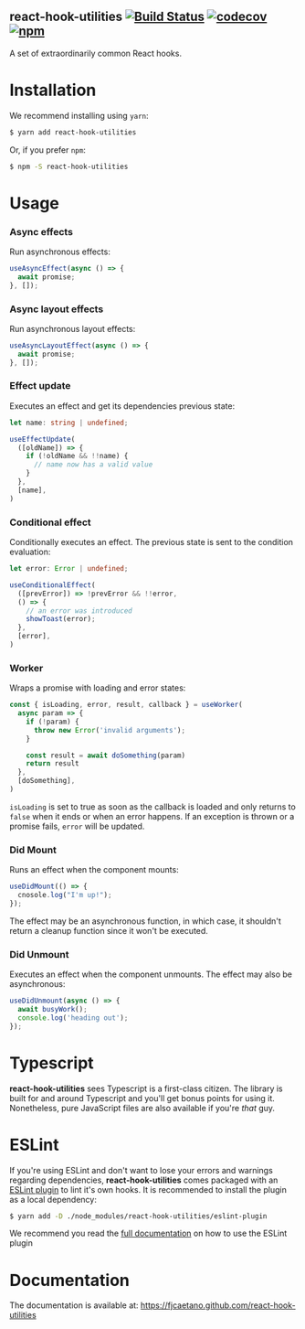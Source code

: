 react-hook-utilities [![Build Status][1]](https://github.com/fjcaetano/react-hook-utilities/actions) [![codecov][2]](https://codecov.io/gh/fjcaetano/react-hook-utilities) [![npm][3]](https://www.npmjs.com/package/react-hook-utilities)
---

A set of extraordinarily common React hooks.

# Installation

We recommend installing using `yarn`:
```sh
$ yarn add react-hook-utilities
```

Or, if you prefer `npm`:
```sh
$ npm -S react-hook-utilities
```

# Usage

### Async effects

Run asynchronous effects:

```ts
useAsyncEffect(async () => {
  await promise;
}, []);
```

### Async layout effects

Run asynchronous layout effects:

```ts
useAsyncLayoutEffect(async () => {
  await promise;
}, []);
```

### Effect update

Executes an effect and get its dependencies previous state:

```ts
let name: string | undefined;

useEffectUpdate(
  ([oldName]) => {
    if (!oldName && !!name) {
      // name now has a valid value
    }
  },
  [name],
)
```

### Conditional effect

Conditionally executes an effect. The previous state is sent to the condition evaluation:

```ts
let error: Error | undefined;

useConditionalEffect(
  ([prevError]) => !prevError && !!error,
  () => {
    // an error was introduced
    showToast(error);
  },
  [error],
)
```

### Worker

Wraps a promise with loading and error states:

```ts
const { isLoading, error, result, callback } = useWorker(
  async param => {
    if (!param) {
      throw new Error('invalid arguments');
    }

    const result = await doSomething(param)
    return result
  },
  [doSomething],
)
```

`isLoading` is set to true as soon as the callback is loaded and only returns to `false` when it
ends or when an error happens. If an exception is thrown or a promise fails, `error` will be updated.


### Did Mount

Runs an effect when the component mounts:

```ts
useDidMount(() => {
  cnosole.log("I'm up!");
});
```

The effect may be an asynchronous function, in which case, it shouldn't return a cleanup function
since it won't be executed.

### Did Unmount

Executes an effect when the component unmounts. The effect may also be asynchronous:

```ts
useDidUnmount(async () => {
  await busyWork();
  console.log('heading out');
});
```

# Typescript

**react-hook-utilities** sees Typescript is a first-class citizen. The library is built for and around Typescript and you'll get bonus points for using it. Nonetheless, pure JavaScript files are also available if you're _that_ guy.

# ESLint

If you're using ESLint and don't want to lose your errors and warnings regarding dependencies, **react-hook-utilities** comes packaged with an [ESLint plugin](eslint-plugin/README.md) to lint it's own hooks. It is recommended to install the plugin as a local dependency:

```sh
$ yarn add -D ./node_modules/react-hook-utilities/eslint-plugin
```

We recommend you read the [full documentation](eslint-plugin/README.md) on how to use the ESLint plugin

# Documentation

The documentation is available at: https://fjcaetano.github.com/react-hook-utilities

[1]: https://github.com/fjcaetano/react-hook-utilities/workflows/Node%20CI/badge.svg
[2]: https://codecov.io/gh/fjcaetano/react-hook-utilities/branch/master/graph/badge.svg
[3]: https://img.shields.io/npm/v/react-hook-utilities